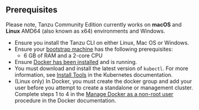 ## Prerequisites

Please note, Tanzu Community Edition currently works on **macOS** and **Linux** AMD64 (also known as
x64) environments and Windows.

* Ensure you install the Tanzu CLI on either Linux, Mac OS or Windows.
* Ensure your [bootstrap machine](../installation-planning/#bootstrap-machine) has the following prerequisites:
    * 6 GB of RAM and a 2-core CPU
* Ensure [Docker has
been installed](https://docs.docker.com/engine/install/) and is running.
*  You must download and install the latest version of `kubectl`. For more information, see [Install Tools](https://kubernetes.io/docs/tasks/tools/) in the Kubernetes documentation.
*  (Linux only) In Docker, you must create the docker group and add your user before you attempt to create a standalone or management cluster. Complete steps 1 to 4 in the [Manage Docker as a non-root user](https://docs.docker.com/engine/install/linux-postinstall/#manage-docker-as-a-non-root-user) procedure in the Docker documentation.

